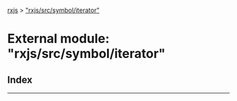 [rxjs](../README.md) > ["rxjs/src/symbol/iterator"](../modules/_rxjs_src_symbol_iterator_.md)

# External module: "rxjs/src/symbol/iterator"

## Index

---

